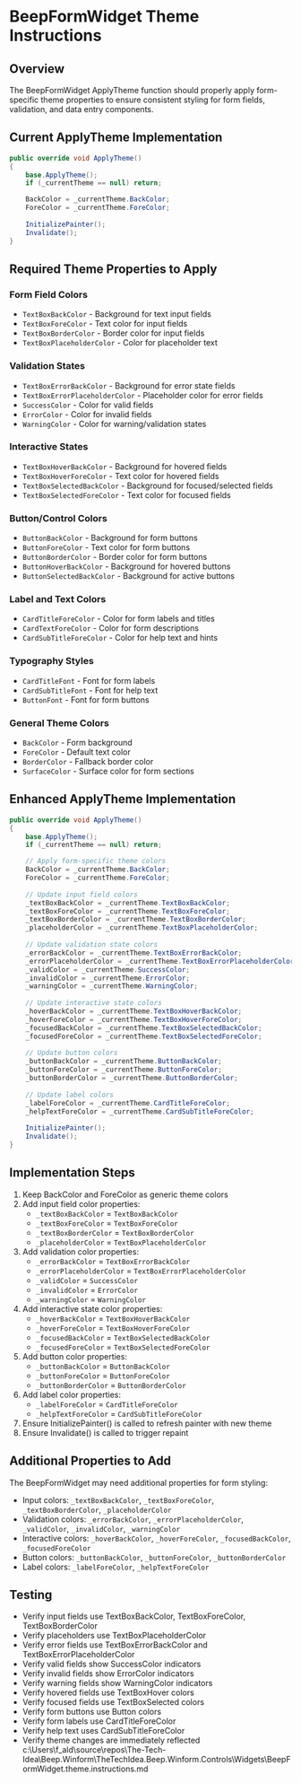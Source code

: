 # BeepFormWidget Theme Instructions

## Overview
The BeepFormWidget ApplyTheme function should properly apply form-specific theme properties to ensure consistent styling for form fields, validation, and data entry components.

## Current ApplyTheme Implementation
```csharp
public override void ApplyTheme()
{
    base.ApplyTheme();
    if (_currentTheme == null) return;

    BackColor = _currentTheme.BackColor;
    ForeColor = _currentTheme.ForeColor;
    
    InitializePainter();
    Invalidate();
}
```

## Required Theme Properties to Apply

### Form Field Colors
- `TextBoxBackColor` - Background for text input fields
- `TextBoxForeColor` - Text color for input fields
- `TextBoxBorderColor` - Border color for input fields
- `TextBoxPlaceholderColor` - Color for placeholder text

### Validation States
- `TextBoxErrorBackColor` - Background for error state fields
- `TextBoxErrorPlaceholderColor` - Placeholder color for error fields
- `SuccessColor` - Color for valid fields
- `ErrorColor` - Color for invalid fields
- `WarningColor` - Color for warning/validation states

### Interactive States
- `TextBoxHoverBackColor` - Background for hovered fields
- `TextBoxHoverForeColor` - Text color for hovered fields
- `TextBoxSelectedBackColor` - Background for focused/selected fields
- `TextBoxSelectedForeColor` - Text color for focused fields

### Button/Control Colors
- `ButtonBackColor` - Background for form buttons
- `ButtonForeColor` - Text color for form buttons
- `ButtonBorderColor` - Border color for form buttons
- `ButtonHoverBackColor` - Background for hovered buttons
- `ButtonSelectedBackColor` - Background for active buttons

### Label and Text Colors
- `CardTitleForeColor` - Color for form labels and titles
- `CardTextForeColor` - Color for form descriptions
- `CardSubTitleForeColor` - Color for help text and hints

### Typography Styles
- `CardTitleFont` - Font for form labels
- `CardSubTitleFont` - Font for help text
- `ButtonFont` - Font for form buttons

### General Theme Colors
- `BackColor` - Form background
- `ForeColor` - Default text color
- `BorderColor` - Fallback border color
- `SurfaceColor` - Surface color for form sections

## Enhanced ApplyTheme Implementation
```csharp
public override void ApplyTheme()
{
    base.ApplyTheme();
    if (_currentTheme == null) return;

    // Apply form-specific theme colors
    BackColor = _currentTheme.BackColor;
    ForeColor = _currentTheme.ForeColor;
    
    // Update input field colors
    _textBoxBackColor = _currentTheme.TextBoxBackColor;
    _textBoxForeColor = _currentTheme.TextBoxForeColor;
    _textBoxBorderColor = _currentTheme.TextBoxBorderColor;
    _placeholderColor = _currentTheme.TextBoxPlaceholderColor;
    
    // Update validation state colors
    _errorBackColor = _currentTheme.TextBoxErrorBackColor;
    _errorPlaceholderColor = _currentTheme.TextBoxErrorPlaceholderColor;
    _validColor = _currentTheme.SuccessColor;
    _invalidColor = _currentTheme.ErrorColor;
    _warningColor = _currentTheme.WarningColor;
    
    // Update interactive state colors
    _hoverBackColor = _currentTheme.TextBoxHoverBackColor;
    _hoverForeColor = _currentTheme.TextBoxHoverForeColor;
    _focusedBackColor = _currentTheme.TextBoxSelectedBackColor;
    _focusedForeColor = _currentTheme.TextBoxSelectedForeColor;
    
    // Update button colors
    _buttonBackColor = _currentTheme.ButtonBackColor;
    _buttonForeColor = _currentTheme.ButtonForeColor;
    _buttonBorderColor = _currentTheme.ButtonBorderColor;
    
    // Update label colors
    _labelForeColor = _currentTheme.CardTitleForeColor;
    _helpTextForeColor = _currentTheme.CardSubTitleForeColor;
    
    InitializePainter();
    Invalidate();
}
```

## Implementation Steps
1. Keep BackColor and ForeColor as generic theme colors
2. Add input field color properties:
   - `_textBoxBackColor` = `TextBoxBackColor`
   - `_textBoxForeColor` = `TextBoxForeColor`
   - `_textBoxBorderColor` = `TextBoxBorderColor`
   - `_placeholderColor` = `TextBoxPlaceholderColor`
3. Add validation color properties:
   - `_errorBackColor` = `TextBoxErrorBackColor`
   - `_errorPlaceholderColor` = `TextBoxErrorPlaceholderColor`
   - `_validColor` = `SuccessColor`
   - `_invalidColor` = `ErrorColor`
   - `_warningColor` = `WarningColor`
4. Add interactive state color properties:
   - `_hoverBackColor` = `TextBoxHoverBackColor`
   - `_hoverForeColor` = `TextBoxHoverForeColor`
   - `_focusedBackColor` = `TextBoxSelectedBackColor`
   - `_focusedForeColor` = `TextBoxSelectedForeColor`
5. Add button color properties:
   - `_buttonBackColor` = `ButtonBackColor`
   - `_buttonForeColor` = `ButtonForeColor`
   - `_buttonBorderColor` = `ButtonBorderColor`
6. Add label color properties:
   - `_labelForeColor` = `CardTitleForeColor`
   - `_helpTextForeColor` = `CardSubTitleForeColor`
7. Ensure InitializePainter() is called to refresh painter with new theme
8. Ensure Invalidate() is called to trigger repaint

## Additional Properties to Add
The BeepFormWidget may need additional properties for form styling:
- Input colors: `_textBoxBackColor`, `_textBoxForeColor`, `_textBoxBorderColor`, `_placeholderColor`
- Validation colors: `_errorBackColor`, `_errorPlaceholderColor`, `_validColor`, `_invalidColor`, `_warningColor`
- Interactive colors: `_hoverBackColor`, `_hoverForeColor`, `_focusedBackColor`, `_focusedForeColor`
- Button colors: `_buttonBackColor`, `_buttonForeColor`, `_buttonBorderColor`
- Label colors: `_labelForeColor`, `_helpTextForeColor`

## Testing
- Verify input fields use TextBoxBackColor, TextBoxForeColor, TextBoxBorderColor
- Verify placeholders use TextBoxPlaceholderColor
- Verify error fields use TextBoxErrorBackColor and TextBoxErrorPlaceholderColor
- Verify valid fields show SuccessColor indicators
- Verify invalid fields show ErrorColor indicators
- Verify warning fields show WarningColor indicators
- Verify hovered fields use TextBoxHover colors
- Verify focused fields use TextBoxSelected colors
- Verify form buttons use Button colors
- Verify form labels use CardTitleForeColor
- Verify help text uses CardSubTitleForeColor
- Verify theme changes are immediately reflected</content>
<parameter name="filePath">c:\Users\f_ald\source\repos\The-Tech-Idea\Beep.Winform\TheTechIdea.Beep.Winform.Controls\Widgets\BeepFormWidget.theme.instructions.md